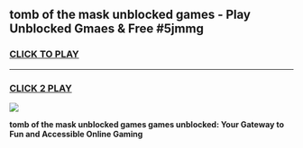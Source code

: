 
## tomb of the mask unblocked games - Play Unblocked Gmaes & Free #5jmmg
<h3>
<a href="https://news.freeplayer.one?title=tomb_of_the_mask_unblocked_games&ref=03M">CLICK TO PLAY</a></h3>
<hr>

<h3>
<a href="https://news.freeplayer.one?title=tomb_of_the_mask_unblocked_games&ref=03M">CLICK 2 PLAY</a>
  
</h3>

<a href="https://news.freeplayer.one?title=tomb_of_the_mask_unblocked_games&ref=03M"><img src="https://clearcache.store/games.png"></a>


**tomb of the mask unblocked games games unblocked: Your Gateway to Fun and Accessible Online Gaming**
